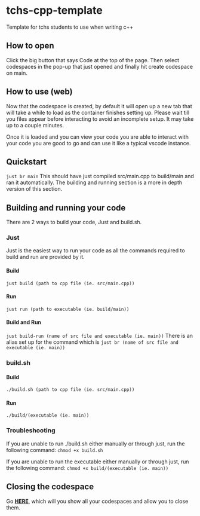 # tchs-cpp-template
Template for tchs students to use when writing c++

## How to open
Click the big button that says Code at the top of the page. Then select codespaces in the pop-up that just opened and finally hit create codespace on main.

## How to use (web)
Now that the codespace is created, by default it will open up a new tab that will take a while to load as the container finishes setting up.
Please wait till you files appear before interacting to avoid an incomplete setup.
It may take up to a couple minutes.

Once it is loaded and you can view your code you are able to interact with your code you are good to go and can use it like a typical vscode instance.

## Quickstart
```just br main```
This should have just compiled src/main.cpp to build/main and ran it automatically.
The building and running section is a more in depth version of this section.

## Building and running your code
There are 2 ways to build your code, Just and build.sh.

### Just 
Just is the easiest way to run your code as all the commands required to build and run are provided by it.

#### Build
```just build (path to cpp file (ie. src/main.cpp))```

#### Run
```just run (path to executable (ie. build/main))```

#### Build and Run
```just build-run (name of src file and executable (ie. main))```
There is an alias set up for the command which is ```just br (name of src file and executable (ie. main))```

### build.sh

#### Build
```./build.sh (path to cpp file (ie. src/main.cpp))```

#### Run
```./build/(executable (ie. main))```

### Troubleshooting
If you are unable to run ./build.sh either manually or through just, run the following command:
```chmod +x build.sh```

If you are unable to run the executable either manually or through just, run the following command:
```chmod +x build/(executable (ie. main))```

## Closing the codespace
Go **[HERE](https://github.com/codespaces)**, which will you show all your codespaces and allow you to close them.